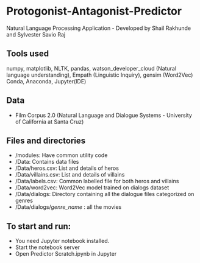 # Protogonist-Antagonist-Predictor
Natural Language Processing Application - Developed by Shail Rakhunde and Sylvester Savio Raj

## Tools used
numpy, matplotlib, NLTK, pandas, watson_developer_cloud (Natural language understanding), Empath (Linguistic Inquiry), gensim (Word2Vec)
Conda, Anaconda, Jupyter(IDE)

## Data
- Film Corpus 2.0 (Natural Language and Dialogue Systems - University of California at Santa Cruz)

## Files and directories
- /modules: Have common utility code
- /Data: Contains data files
- /Data/heros.csv: List and details of heros
- /Data/villains.csv: List and details of villains
- /Data/labels.csv: Common labelled file for both heros and villains
- /Data/word2vec: Word2Vec model trained on dialogs dataset
- /Data/dialogs: Directory containing all the dialogue files categorized on genres
- /Data/dialogs/*genre_name* : all the movies

## To start and run:
- You need Jupyter notebook installed.
- Start the notebook server
- Open Predictor Scratch.ipynb in Jupyter
